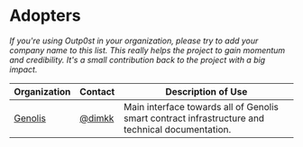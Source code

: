 # Adopters

_If you're using Outp0st in your organization, please try to add your company name to this list. This really helps the project to gain momentum and credibility. It's a small contribution back to the project with a big impact._

| Organization                                                                | Contact                                                                                                                                                                                                                                                          | Description of Use                                                                                                                                                                                                                                                                                                                                   |
|-----------------------------------------------------------------------------|------------------------------------------------------------------------------------------------------------------------------------------------------------------------------------------------------------------------------------------------------------------|------------------------------------------------------------------------------------------------------------------------------------------------------------------------------------------------------------------------------------------------------------------------------------------------------------------------------------------------------|
| [Genolis](https://www.genolis.com.au)                                       | [@dimkk](https://github.com/genolis)                                                                                                                                                                                                                             | Main interface towards all of Genolis smart contract infrastructure and technical documentation.                                                                                                                                                                                                                                                                  |
